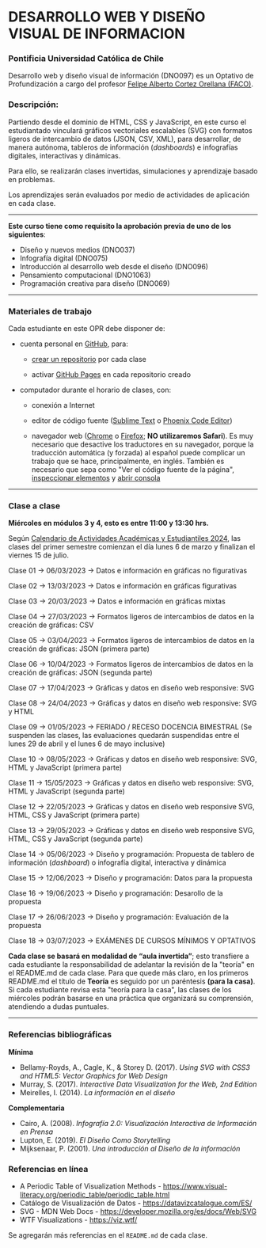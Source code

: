 # DESARROLLO WEB Y DISEÑO VISUAL DE INFORMACION

### Pontificia Universidad Católica de Chile

Desarrollo web y diseño visual de información (DNO097) es un Optativo de Profundización a cargo del profesor [Felipe Alberto Cortez Orellana (FACO)](https://faco.cl/).

### Descripción:

Partiendo desde el dominio de HTML, CSS y JavaScript, en este curso el estudiantado vinculará gráficos vectoriales escalables (SVG) con formatos ligeros de intercambio de datos (JSON, CSV, XML), para desarrollar, de manera autónoma, tableros de información (*dashboards*) e infografías digitales, interactivas y dinámicas. 

Para ello, se realizarán clases invertidas, simulaciones y aprendizaje basado en problemas. 

Los aprendizajes serán evaluados por medio de actividades de aplicación en cada clase.

- - - - - - - - - -

**Este curso tiene como requisito la aprobación previa de uno de los siguientes**:

- Diseño y nuevos medios (DNO037)
- Infografía digital (DNO075)
- Introducción al desarrollo web desde el diseño (DNO096)
- Pensamiento computacional (DNO1063)
- Programación creativa para diseño (DNO069) 

- - - - - - - - - -

### Materiales de trabajo

Cada estudiante en este OPR debe disponer de:

- cuenta personal en [GitHub](https://github.com/join), para:

  - [crear un repositorio](https://docs.github.com/es/get-started/quickstart/create-a-repo) por cada clase

  - activar [GitHub Pages](https://docs.github.com/es/pages/getting-started-with-github-pages/creating-a-github-pages-site) en cada repositorio creado

- computador durante el horario de clases, con:

  - conexión a Internet

  - editor de código fuente ([Sublime Text](https://www.sublimetext.com/) o [Phoenix Code Editor](https://phcode.dev/))

  - navegador web ([Chrome](https://www.google.com/intl/es-419/chrome/) o [Firefox](https://www.mozilla.org/es-CL/firefox/new/); **NO utilizaremos Safari**). Es muy necesario que desactive los traductores en su navegador, porque la traducción automática (y forzada) al español puede complicar un trabajo que se hace, principalmente, en inglés. También es necesario que sepa como "Ver el código fuente de la página", [inspeccionar elementos](https://support.hostinger.es/es/articles/2333029-como-inspeccionar-los-elementos-del-sitio-web) y [abrir consola](https://transferwise.com/es/help/articles/2954851/como-abrir-la-consola-de-tu-navegador)

- - - - - - - - -

### Clase a clase

**Miércoles en módulos 3 y 4, esto es entre 11:00 y 13:30 hrs.** 

Según [Calendario de Actividades Académicas y Estudiantiles 2024](https://registrosacademicos.uc.cl/wp-content/uploads/2023/11/Calendario-Academico-2024.pdf), las clases del primer semestre comienzan el día lunes 6 de marzo y finalizan el viernes 15 de julio.

Clase 01 → 06/03/2023 → Datos e información en gráficas no figurativas

Clase 02 → 13/03/2023 → Datos e información en gráficas figurativas

Clase 03 → 20/03/2023 → Datos e información en gráficas mixtas

Clase 04 → 27/03/2023 → Formatos ligeros de intercambios de datos en la creación de gráficas: CSV

Clase 05 → 03/04/2023 → Formatos ligeros de intercambios de datos en la creación de gráficas: JSON (primera parte)

Clase 06 → 10/04/2023 → Formatos ligeros de intercambios de datos en la creación de gráficas: JSON (segunda parte)

Clase 07 → 17/04/2023 → Gráficas y datos en diseño web responsive: SVG

Clase 08 → 24/04/2023 → Gráficas y datos en diseño web responsive: SVG y HTML

Clase 09 → 01/05/2023 → FERIADO / RECESO DOCENCIA BIMESTRAL (Se suspenden las clases, las evaluaciones quedarán suspendidas entre el lunes 29 de abril y el lunes 6 de mayo inclusive)

Clase 10 → 08/05/2023 → Gráficas y datos en diseño web responsive: SVG, HTML y JavaScript (primera parte)

Clase 11 → 15/05/2023 → Gráficas y datos en diseño web responsive: SVG, HTML y JavaScript (segunda parte)

Clase 12 → 22/05/2023 → Gráficas y datos en diseño web responsive SVG, HTML, CSS y JavaScript (primera parte)

Clase 13 → 29/05/2023 → Gráficas y datos en diseño web responsive SVG, HTML, CSS y JavaScript (segunda parte)

Clase 14 → 05/06/2023 → Diseño y programación: Propuesta de tablero de información (*dashboard*) o infografía digital, interactiva y dinámica

Clase 15 → 12/06/2023 → Diseño y programación: Datos para la propuesta

Clase 16 → 19/06/2023 → Diseño y programación: Desarollo de la propuesta

Clase 17 → 26/06/2023 → Diseño y programación: Evaluación de la propuesta

Clase 18 → 03/07/2023 → EXÁMENES DE CURSOS MÍNIMOS Y OPTATIVOS

**Cada clase se basará en modalidad de “aula invertida”**; esto transfiere a cada estudiante la responsabilidad de adelantar la revisión de la "teoría" en el README.md de cada clase. Para que quede más claro, en los primeros README.md el título de **Teoría** es seguido por un paréntesis **(para la casa)**. Si cada estudiante revisa esta "teoría para la casa", las clases de los miércoles podrán basarse en una práctica que organizará su comprensión, atendiendo a dudas puntuales.

- - - - - - - 

### Referencias bibliográficas

**Mínima**

- Bellamy-Royds, A., Cagle, K., & Storey D. (2017). *Using SVG with CSS3 and HTML5: Vector Graphics for Web Design*
- Murray, S. (2017). *Interactive Data Visualization for the Web, 2nd Edition*
- Meirelles, I. (2014). *La información en el diseño*

**Complementaria**

- Cairo, A. (2008). *Infografía 2.0: Visualización Interactiva de Información en Prensa*
- Lupton, E. (2019). *El Diseño Como Storytelling*
- Mijksenaar, P. (2001). *Una introducción al Diseño de la información*

### Referencias en línea

- A Periodic Table of Visualization Methods - https://www.visual-literacy.org/periodic_table/periodic_table.html
- Catálogo de Visualización de Datos - https://datavizcatalogue.com/ES/
- SVG - MDN Web Docs - https://developer.mozilla.org/es/docs/Web/SVG
- WTF Visualizations - https://viz.wtf/

Se agregarán más referencias en el `README.md` de cada clase.


